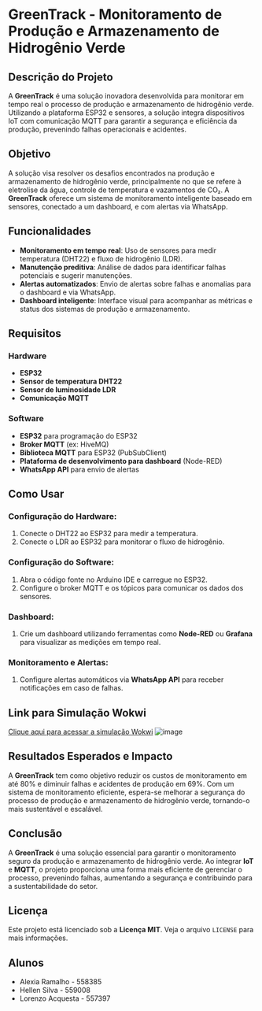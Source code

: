 # GreenTrack - Monitoramento de Produção e Armazenamento de Hidrogênio Verde

## Descrição do Projeto
A **GreenTrack** é uma solução inovadora desenvolvida para monitorar em tempo real o processo de produção e armazenamento de hidrogênio verde. Utilizando a plataforma ESP32 e sensores, a solução integra dispositivos IoT com comunicação MQTT para garantir a segurança e eficiência da produção, prevenindo falhas operacionais e acidentes.

## Objetivo
A solução visa resolver os desafios encontrados na produção e armazenamento de hidrogênio verde, principalmente no que se refere à eletrolise da água, controle de temperatura e vazamentos de CO₂. A **GreenTrack** oferece um sistema de monitoramento inteligente baseado em sensores, conectado a um dashboard, e com alertas via WhatsApp.


## Funcionalidades
- **Monitoramento em tempo real**: Uso de sensores para medir temperatura (DHT22) e fluxo de hidrogênio (LDR).
- **Manutenção preditiva**: Análise de dados para identificar falhas potenciais e sugerir manutenções.
- **Alertas automatizados**: Envio de alertas sobre falhas e anomalias para o dashboard e via WhatsApp.
- **Dashboard inteligente**: Interface visual para acompanhar as métricas e status dos sistemas de produção e armazenamento.


## Requisitos

### Hardware
- **ESP32**
- **Sensor de temperatura DHT22**
- **Sensor de luminosidade LDR**
- **Comunicação MQTT**

### Software
- **ESP32** para programação do ESP32
- **Broker MQTT** (ex: HiveMQ)
- **Biblioteca MQTT** para ESP32 (PubSubClient)
- **Plataforma de desenvolvimento para dashboard** (Node-RED)
- **WhatsApp API** para envio de alertas

## Como Usar

### Configuração do Hardware:
1. Conecte o DHT22 ao ESP32 para medir a temperatura.
2. Conecte o LDR ao ESP32 para monitorar o fluxo de hidrogênio.

### Configuração do Software:
1. Abra o código fonte no Arduino IDE e carregue no ESP32.
2. Configure o broker MQTT e os tópicos para comunicar os dados dos sensores.

### Dashboard:
1. Crie um dashboard utilizando ferramentas como **Node-RED** ou **Grafana** para visualizar as medições em tempo real.

### Monitoramento e Alertas:
1. Configure alertas automáticos via **WhatsApp API** para receber notificações em caso de falhas.

## Link para Simulação Wokwi
[Clique aqui para acessar a simulação Wokwi](https://wokwi.com/projects/414748088999110657)
![image](https://github.com/user-attachments/assets/6d4b0dca-4ba7-4b54-a130-14976cc46fb9)

## Resultados Esperados e Impacto
A **GreenTrack** tem como objetivo reduzir os custos de monitoramento em até 80% e diminuir falhas e acidentes de produção em 69%. Com um sistema de monitoramento eficiente, espera-se melhorar a segurança do processo de produção e armazenamento de hidrogênio verde, tornando-o mais sustentável e escalável.

## Conclusão
A **GreenTrack** é uma solução essencial para garantir o monitoramento seguro da produção e armazenamento de hidrogênio verde. Ao integrar **IoT** e **MQTT**, o projeto proporciona uma forma mais eficiente de gerenciar o processo, prevenindo falhas, aumentando a segurança e contribuindo para a sustentabilidade do setor.

## Licença
Este projeto está licenciado sob a **Licença MIT**. Veja o arquivo `LICENSE` para mais informações.

## Alunos
- Alexia Ramalho - 558385
- Hellen Silva - 559008
- Lorenzo Acquesta - 557397
